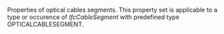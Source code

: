 Properties of optical cables segments. This property set is applicable to a type or occurence of _IfcCableSegment_ with predefined type OPTICALCABLESEGMENT.
